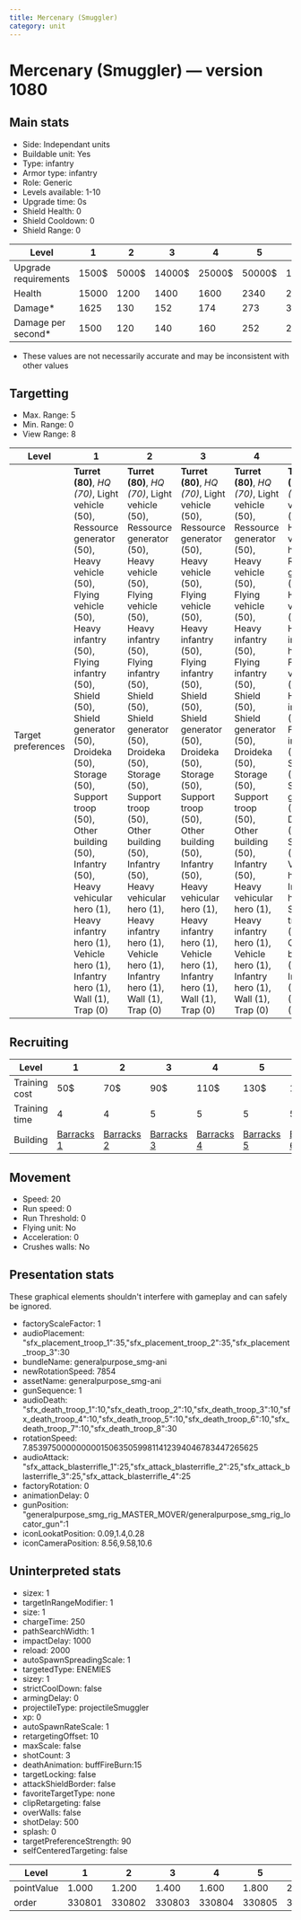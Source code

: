 ```yaml
---
title: Mercenary (Smuggler)
category: unit
---
```


# Mercenary (Smuggler) — version 1080

## Main stats

  * Side: Independant units
  * Buildable unit: Yes
  * Type: infantry
  * Armor type: infantry
  * Role: Generic
  * Levels available: 1-10
  * Upgrade time: 0s
  * Shield Health: 0
  * Shield Cooldown: 0
  * Shield Range: 0

|Level               |1    |2    |3     |4     |5     |6      |7      |8      |9       |10      |
|--------------------|-----|-----|------|------|------|-------|-------|-------|--------|--------|
|Upgrade requirements|1500$|5000$|14000$|25000$|50000$|100000$|200000$|750000$|2000000$|4000000$|
|Health              |15000|1200 |1400  |1600  |2340  |2600   |2860   |3120   |3380    |3900    |
|Damage*             |1625 |130  |152   |174   |273   |304    |334    |364    |395     |455     |
|Damage per second*  |1500 |120  |140   |160   |252   |280    |308    |336    |364     |420     |

* These values are not necessarily accurate and may be inconsistent with other values

## Targetting

  * Max. Range: 5
  * Min. Range: 0
  * View Range: 8

|Level             |1                                                                                                                                                                                                                                                                                                                                                                                                |2                                                                                                                                                                                                                                                                                                                                                                                                |3                                                                                                                                                                                                                                                                                                                                                                                                |4                                                                                                                                                                                                                                                                                                                                                                                                |5                                                                                                                                                                                                                                                                                                                                                                                                    |6                                                                                                                                                                                                                                                                                                                                                                                                    |7                                                                                                                                                                                                                                                                                                                                                                                                    |8                                                                                                                                                                                                                                                                                                                                                                                                    |9                                                                                                                                                                                                                                                                                                                                                                                                    |10                                                                                                                                                                                                                                                                                                                                                                                                   |
|------------------|-------------------------------------------------------------------------------------------------------------------------------------------------------------------------------------------------------------------------------------------------------------------------------------------------------------------------------------------------------------------------------------------------|-------------------------------------------------------------------------------------------------------------------------------------------------------------------------------------------------------------------------------------------------------------------------------------------------------------------------------------------------------------------------------------------------|-------------------------------------------------------------------------------------------------------------------------------------------------------------------------------------------------------------------------------------------------------------------------------------------------------------------------------------------------------------------------------------------------|-------------------------------------------------------------------------------------------------------------------------------------------------------------------------------------------------------------------------------------------------------------------------------------------------------------------------------------------------------------------------------------------------|-----------------------------------------------------------------------------------------------------------------------------------------------------------------------------------------------------------------------------------------------------------------------------------------------------------------------------------------------------------------------------------------------------|-----------------------------------------------------------------------------------------------------------------------------------------------------------------------------------------------------------------------------------------------------------------------------------------------------------------------------------------------------------------------------------------------------|-----------------------------------------------------------------------------------------------------------------------------------------------------------------------------------------------------------------------------------------------------------------------------------------------------------------------------------------------------------------------------------------------------|-----------------------------------------------------------------------------------------------------------------------------------------------------------------------------------------------------------------------------------------------------------------------------------------------------------------------------------------------------------------------------------------------------|-----------------------------------------------------------------------------------------------------------------------------------------------------------------------------------------------------------------------------------------------------------------------------------------------------------------------------------------------------------------------------------------------------|-----------------------------------------------------------------------------------------------------------------------------------------------------------------------------------------------------------------------------------------------------------------------------------------------------------------------------------------------------------------------------------------------------|
|Target preferences|**Turret (80)**, _HQ (70)_, Light vehicle (50), Ressource generator (50), Heavy vehicle (50), Flying vehicle (50), Heavy infantry (50), Flying infantry (50), Shield (50), Shield generator (50), Droideka (50), Storage (50), Support troop (50), Other building (50), Infantry (50), Heavy vehicular hero (1), Heavy infantry hero (1), Vehicle hero (1), Infantry hero (1), Wall (1), Trap (0)|**Turret (80)**, _HQ (70)_, Light vehicle (50), Ressource generator (50), Heavy vehicle (50), Flying vehicle (50), Heavy infantry (50), Flying infantry (50), Shield (50), Shield generator (50), Droideka (50), Storage (50), Support troop (50), Other building (50), Infantry (50), Heavy vehicular hero (1), Heavy infantry hero (1), Vehicle hero (1), Infantry hero (1), Wall (1), Trap (0)|**Turret (80)**, _HQ (70)_, Light vehicle (50), Ressource generator (50), Heavy vehicle (50), Flying vehicle (50), Heavy infantry (50), Flying infantry (50), Shield (50), Shield generator (50), Droideka (50), Storage (50), Support troop (50), Other building (50), Infantry (50), Heavy vehicular hero (1), Heavy infantry hero (1), Vehicle hero (1), Infantry hero (1), Wall (1), Trap (0)|**Turret (80)**, _HQ (70)_, Light vehicle (50), Ressource generator (50), Heavy vehicle (50), Flying vehicle (50), Heavy infantry (50), Flying infantry (50), Shield (50), Shield generator (50), Droideka (50), Storage (50), Support troop (50), Other building (50), Infantry (50), Heavy vehicular hero (1), Heavy infantry hero (1), Vehicle hero (1), Infantry hero (1), Wall (1), Trap (0)|**Turret (80)**, _HQ (70)_, Light vehicle (50), Heavy vehicular hero (50), Ressource generator (50), Heavy vehicle (50), Heavy infantry hero (50), Flying vehicle (50), Heavy infantry (50), Flying infantry (50), Shield (50), Shield generator (50), Droideka (50), Storage (50), Vehicle hero (50), Infantry hero (50), Support troop (50), Other building (50), Infantry (50), Wall (1), Trap (0)|**Turret (80)**, _HQ (70)_, Light vehicle (50), Heavy vehicular hero (50), Ressource generator (50), Heavy vehicle (50), Heavy infantry hero (50), Flying vehicle (50), Heavy infantry (50), Flying infantry (50), Shield (50), Shield generator (50), Droideka (50), Storage (50), Vehicle hero (50), Infantry hero (50), Support troop (50), Other building (50), Infantry (50), Wall (1), Trap (0)|**Turret (80)**, _HQ (70)_, Light vehicle (50), Heavy vehicular hero (50), Ressource generator (50), Heavy vehicle (50), Heavy infantry hero (50), Flying vehicle (50), Heavy infantry (50), Flying infantry (50), Shield (50), Shield generator (50), Droideka (50), Storage (50), Vehicle hero (50), Infantry hero (50), Support troop (50), Other building (50), Infantry (50), Wall (1), Trap (0)|**Turret (80)**, _HQ (70)_, Light vehicle (50), Heavy vehicular hero (50), Ressource generator (50), Heavy vehicle (50), Heavy infantry hero (50), Flying vehicle (50), Heavy infantry (50), Flying infantry (50), Shield (50), Shield generator (50), Droideka (50), Storage (50), Vehicle hero (50), Infantry hero (50), Support troop (50), Other building (50), Infantry (50), Wall (1), Trap (0)|**Turret (80)**, _HQ (70)_, Light vehicle (50), Heavy vehicular hero (50), Ressource generator (50), Heavy vehicle (50), Heavy infantry hero (50), Flying vehicle (50), Heavy infantry (50), Flying infantry (50), Shield (50), Shield generator (50), Droideka (50), Storage (50), Vehicle hero (50), Infantry hero (50), Support troop (50), Other building (50), Infantry (50), Wall (1), Trap (0)|**Turret (80)**, _HQ (70)_, Light vehicle (50), Heavy vehicular hero (50), Ressource generator (50), Heavy vehicle (50), Heavy infantry hero (50), Flying vehicle (50), Heavy infantry (50), Flying infantry (50), Shield (50), Shield generator (50), Droideka (50), Storage (50), Vehicle hero (50), Infantry hero (50), Support troop (50), Other building (50), Infantry (50), Wall (1), Trap (0)|

## Recruiting

|Level        |1                                  |2                                  |3                                  |4                                  |5                                  |6                                  |7                                  |8                                  |9                                  |10                                  |
|-------------|-----------------------------------|-----------------------------------|-----------------------------------|-----------------------------------|-----------------------------------|-----------------------------------|-----------------------------------|-----------------------------------|-----------------------------------|------------------------------------|
|Training cost|50$                                |70$                                |90$                                |110$                               |130$                               |150$                               |170$                               |190$                               |210$                               |230$                                |
|Training time|4                                  |4                                  |5                                  |5                                  |5                                  |5                                  |5                                  |6                                  |6                                  |6                                   |
|Building     |[Barracks 1](smugglerBarracks.html)|[Barracks 2](smugglerBarracks.html)|[Barracks 3](smugglerBarracks.html)|[Barracks 4](smugglerBarracks.html)|[Barracks 5](smugglerBarracks.html)|[Barracks 6](smugglerBarracks.html)|[Barracks 7](smugglerBarracks.html)|[Barracks 8](smugglerBarracks.html)|[Barracks 9](smugglerBarracks.html)|[Barracks 10](smugglerBarracks.html)|

## Movement

  * Speed: 20
  * Run speed: 0
  * Run Threshold: 0
  * Flying unit: No
  * Acceleration: 0
  * Crushes walls: No

## Presentation stats

These graphical elements shouldn't interfere with gameplay and can safely be ignored.

  * factoryScaleFactor: 1
  * audioPlacement: "sfx_placement_troop_1":35,"sfx_placement_troop_2":35,"sfx_placement_troop_3":30
  * bundleName: generalpurpose_smg-ani
  * newRotationSpeed: 7854
  * assetName: generalpurpose_smg-ani
  * gunSequence: 1
  * audioDeath: "sfx_death_troop_1":10,"sfx_death_troop_2":10,"sfx_death_troop_3":10,"sfx_death_troop_4":10,"sfx_death_troop_5":10,"sfx_death_troop_6":10,"sfx_death_troop_7":10,"sfx_death_troop_8":30
  * rotationSpeed: 7.8539750000000001506350599811412394046783447265625
  * audioAttack: "sfx_attack_blasterrifle_1":25,"sfx_attack_blasterrifle_2":25,"sfx_attack_blasterrifle_3":25,"sfx_attack_blasterrifle_4":25
  * factoryRotation: 0
  * animationDelay: 0
  * gunPosition: "generalpurpose_smg_rig_MASTER_MOVER/generalpurpose_smg_rig_locator_gun":1
  * iconLookatPosition: 0.09,1.4,0.28
  * iconCameraPosition: 8.56,9.58,10.6

## Uninterpreted stats

  * sizex: 1
  * targetInRangeModifier: 1
  * size: 1
  * chargeTime: 250
  * pathSearchWidth: 1
  * impactDelay: 1000
  * reload: 2000
  * autoSpawnSpreadingScale: 1
  * targetedType: ENEMIES
  * sizey: 1
  * strictCoolDown: false
  * armingDelay: 0
  * projectileType: projectileSmuggler
  * xp: 0
  * autoSpawnRateScale: 1
  * retargetingOffset: 10
  * maxScale: false
  * shotCount: 3
  * deathAnimation: buffFireBurn:15
  * targetLocking: false
  * attackShieldBorder: false
  * favoriteTargetType: none
  * clipRetargeting: false
  * overWalls: false
  * shotDelay: 500
  * splash: 0
  * targetPreferenceStrength: 90
  * selfCenteredTargeting: false

|Level     |1     |2     |3     |4     |5     |6     |7     |8     |9     |10    |
|----------|------|------|------|------|------|------|------|------|------|------|
|pointValue|1.000 |1.200 |1.400 |1.600 |1.800 |2.000 |2.200 |2.400 |2.600 |3.000 |
|order     |330801|330802|330803|330804|330805|330806|330807|330808|330809|330810|

